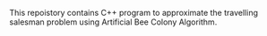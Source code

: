 This repoistory contains C++ program to approximate the travelling salesman problem using 
Artificial Bee Colony Algorithm.
